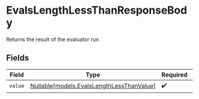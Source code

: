 # EvalsLengthLessThanResponseBody

Returns the result of the evaluator run


## Fields

| Field                                                                              | Type                                                                               | Required                                                                           | Description                                                                        |
| ---------------------------------------------------------------------------------- | ---------------------------------------------------------------------------------- | ---------------------------------------------------------------------------------- | ---------------------------------------------------------------------------------- |
| `value`                                                                            | [Nullable[models.EvalsLengthLessThanValue]](../models/evalslengthlessthanvalue.md) | :heavy_check_mark:                                                                 | N/A                                                                                |